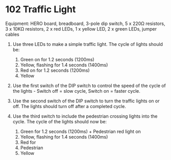 # 102 Traffic Light
Equipment: HERO board, breadboard, 3-pole dip switch, 5 x 220Ω resistors, 3 x 10KΩ resistors, 2 x red LEDs, 1 x yellow LED, 2 x green LEDs, jumper cables

1. Use three LEDs to make a simple traffic light. The cycle of lights should be:
    1. Green on for 1.2 seconds (1200ms)
    2. Yellow, flashing for 1.4 seconds (1400ms)
    3. Red on for  1.2 seconds (1200ms)
    4. Yellow 

2. Use the first switch of the DIP switch to control the speed of the cycle of the lights - Switch off = slow cycle, Switch on = faster cycle. 

3. Use the second switch of the DIP switch to turn the traffic lights on or off. The lights should turn off after a completed cycle.

4. Use the third switch to include the pedestrian crossing lights into the cycle. The cycle of the lights should now be:
    1. Green for 1.2 seconds (1200ms) + Pedestrian red light on
    2. Yellow, flashing for 1.4 seconds (1400ms)
    3. Red for 
    4. Pedestrian 
    4. Yellow
